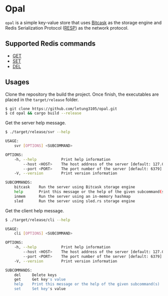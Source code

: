 # Opal

`opal` is a simple key-value store that uses [Bitcask](https://riak.com/assets/bitcask-intro.pdf) as the storage engine and Redis Serialization Protocol ([RESP](https://redis.io/docs/reference/protocol-spec/)) as the network protocol.

## Supported Redis commands

+ [GET](https://redis.io/commands/get/)
+ [SET](https://redis.io/commands/set/)
+ [DEL](https://redis.io/commands/del/)

## Usages

Clone the repository the build the project. Once finish, the executables are placed in the `target/release` folder.

```bash
$ git clone https://github.com/letung3105/opal.git
$ cd opal && cargo build --release
```

Get the server help message.

```bash
$ ./target/release/svr --help

USAGE:
    svr [OPTIONS] <SUBCOMMAND>

OPTIONS:
    -h, --help           Print help information
        --host <HOST>    The host address of the server [default: 127.0.0.1]
        --port <PORT>    The port number of the server [default: 6379]
    -V, --version        Print version information

SUBCOMMANDS:
    bitcask    Run the server using Bitcask storage engine
    help       Print this message or the help of the given subcommand(s)
    inmem      Run the server using an in-memory hashmap
    sled       Run the server using sled.rs storage engine
```

Get the client help message.

```bash
$ ./target/release/cli --help

USAGE:
    cli [OPTIONS] <SUBCOMMAND>

OPTIONS:
    -h, --help           Print help information
        --host <HOST>    The host address of the server [default: 127.0.0.1]
        --port <PORT>    The port number of the server [default: 6379]
    -V, --version        Print version information

SUBCOMMANDS:
    del     Delete keys
    get     Get key's value
    help    Print this message or the help of the given subcommand(s)
    set     Set key's value
```
